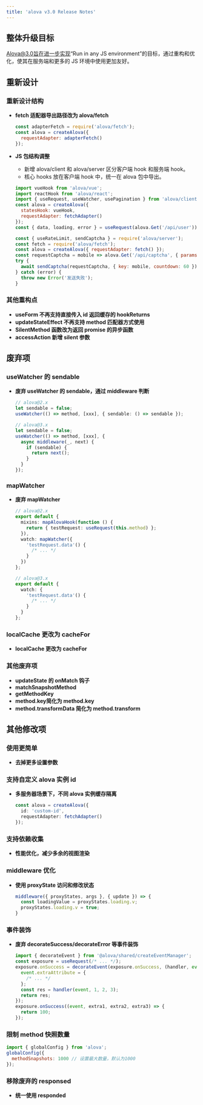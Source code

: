 ```yaml
---
title: 'alova v3.0 Release Notes'
---
```


## 整体升级目标

Alova@3.0旨在进一步实现“Run in any JS environment”的目标，通过重构和优化，使其在服务端和更多的 JS 环境中使用更加友好。

## 重新设计

### 重新设计结构

- **fetch 适配器导出路径改为 alova/fetch**

  ```javascript
  const adapterFetch = require('alova/fetch');
  const alova = createAlova({
    requestAdapter: adapterFetch()
  });
  ```

- **JS 包结构调整**

  - 新增 alova/client 和 alova/server 区分客户端 hook 和服务端 hook。
  - 核心 hooks 放在客户端 hook 中，统一在 alova 包中导出。

  ```javascript
  import vueHook from 'alova/vue';
  import reactHook from 'alova/react';
  import { useRequest, useWatcher, usePagination } from 'alova/client';
  const alova = createAlova({
    statesHook: vueHook,
    requestAdapter: fetchAdapter()
  });
  const { data, loading, error } = useRequest(alova.Get('/api/user'));
  ```

  ```javascript
  const { useRateLimit, sendCaptcha } = require('alova/server');
  const fetch = require('alova/fetch');
  const alova = createAlova({ requestAdapter: fetch() });
  const requestCaptcha = mobile => alova.Get('/api/captcha', { params: { mobile } });
  try {
    await sendCaptcha(requestCaptcha, { key: mobile, countdown: 60 });
  } catch (error) {
    throw new Error('发送失败');
  }
  ```

### 其他重构点

- **useForm 不再支持直接传入 id 返回缓存的 hookReturns**
- **updateStateEffect 不再支持 method 匹配器方式使用**
- **SilentMethod 函数改为返回 promise 的异步函数**
- **accessAction 新增 silent 参数**

## 废弃项

### useWatcher 的 sendable

- **废弃 useWatcher 的 sendable，通过 middleware 判断**

  ```typescript
  // alova@2.x
  let sendable = false;
  useWatcher(() => method, [xxx], { sendable: () => sendable });

  // alova@3.x
  let sendable = false;
  useWatcher(() => method, [xxx], {
    async middleware(_, next) {
      if (sendable) {
        return next();
      }
    }
  });
  ```

### mapWatcher

- **废弃 mapWatcher**

  ```typescript
  // alova@2.x
  export default {
    mixins: mapAlovaHook(function () {
      return { testRequest: useRequest(this.method) };
    }),
    watch: mapWatcher({
      'testRequest.data'() {
        /* ... */
      }
    })
  };

  // alova@3.x
  export default {
    watch: {
      'testRequest.data'() {
        /* ... */
      }
    }
  };
  ```

### localCache 更改为 cacheFor

- **localCache 更改为 cacheFor**

### 其他废弃项

- **updateState 的 onMatch 钩子**
- **matchSnapshotMethod**
- **getMethodKey**
- **method.**key**简化为 method.key**
- **method.transformData 简化为 method.transform**

## 其他修改项

### 使用更简单

- **去掉更多设置参数**

### 支持自定义 alova 实例 id

- **多服务器场景下，不同 alova 实例缓存隔离**
  ```typescript
  const alova = createAlova({
    id: 'custom-id',
    requestAdapter: fetchAdapter()
  });
  ```

### 支持依赖收集

- **性能优化，减少多余的视图渲染**

### middleware 优化

- **使用 proxyState 访问和修改状态**
  ```typescript
  middleware({ proxyStates, args }, { update }) => {
    const loadingValue = proxyStates.loading.v;
    proxyStates.loading.v = true;
  }
  ```

### 事件装饰

- **废弃 decorateSuccess/decorateError 等事件装饰**
  ```typescript
  import { decorateEvent } from '@alova/shared/createEventManager';
  const exposure = useRequest(/* ... */);
  exposure.onSuccess = decorateEvent(exposure.onSuccess, (handler, event) => {
    event.extraAttribute = {
      /* ... */
    };
    const res = handler(event, 1, 2, 3);
    return res;
  });
  exposure.onSuccess((event, extra1, extra2, extra3) => {
    return 100;
  });
  ```

### 限制 method 快照数量

```javascript
import { globalConfig } from 'alova';
globalConfig({
  methodSnapshots: 1000 // 设置最大数量，默认为1000
});
```

### 移除废弃的 responsed

- **统一使用 responded**
